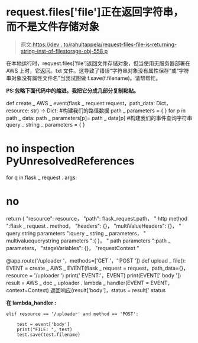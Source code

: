 # request.files['file']正在返回字符串，而不是文件存储对象

> 原文:[https://dev . to/rahultappela/request-files-file-is-returning-string-inst-of-filestorage-obj-558 p](https://dev.to/rahultappetla/request-files-file-is-returning-string-instead-of-filestorage-obj-558p)

在本地运行时，request.files['file']返回文件存储对象，但当使用无服务器部署在 AWS 上时，它返回。txt 文件。这导致了错误“字符串对象没有属性保存”或“字符串对象没有属性文件名”当我试图做 f.save(f.filename)。请帮帮忙。

**PS:忽略下面代码中的缩进。我把它分成几部分复制粘贴。**

def create _ AWS _ event(flask _ request:request，path_data: Dict，resource: str) -> Dict:
#构建我们的路径数据
path _ parameters = { }
for p in path _ data:
path _ parameters[p]= path _ data[p]
#构建我们的事件查询字符串
query _ string _ parameters = { }
# no inspection PyUnresolvedReferences
for q in flask _ request . args:
# no

return {
"resource": resource，
"path": flask_request.path，
" http method ":flask _ request . method，
"headers": {}，
"multiValueHeaders": {}，
" query string parameters ":query _ string _ parameters，
" multivaluequerystring parameters ":{ }，
" path parameters ":path _ parameters，
"stageVariables": {}，
"requestContext "

@app.route('/uploader '，methods=['GET '，' POST '])
def upload _ file():
EVENT = create _ AWS _ EVENT(flask _ request = request，path_data={}，resource = '/uploader ')
print(' EVENT:'，EVENT)
print(EVENT[' body '])
result = AWS _ doc _ uploader . lambda _ handler(EVENT = EVENT，context=Context)
返回响应(result['body']，status = result[' status

**在 lambda_handler :**

```
elif resource == '/uploader' and method == 'POST':

    test = event['body']
    print("FILE: ", test)
    test.save(test.filename) 
```